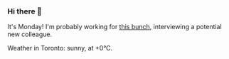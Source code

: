 ### Hi there :wave:

It's Monday! I'm probably working for [this bunch](https://github.com/kohofinancial), interviewing a potential new colleague.

Weather in Toronto: sunny, at +0°C.
